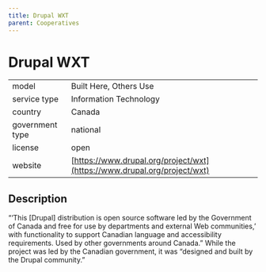 ```yaml
---
title: Drupal WXT
parent: Cooperatives
---
```


# Drupal WXT

|                   |                                          |
|:------------------|:-----------------------------------------|
| model             | Built Here, Others Use
| service type      | Information Technology
| country           | Canada
| government type   | national
| license           | open
| website           | [https://www.drupal.org/project/wxt](https://www.drupal.org/project/wxt)

## Description
“‘This [Drupal] distribution is open source software led by the Government of Canada and free for use by departments and external Web communities,’ with functionality to support Canadian language and accessibility requirements. Used by other governments around Canada.” While the project was led by the Canadian government, it was “designed and built by the Drupal community.” 

